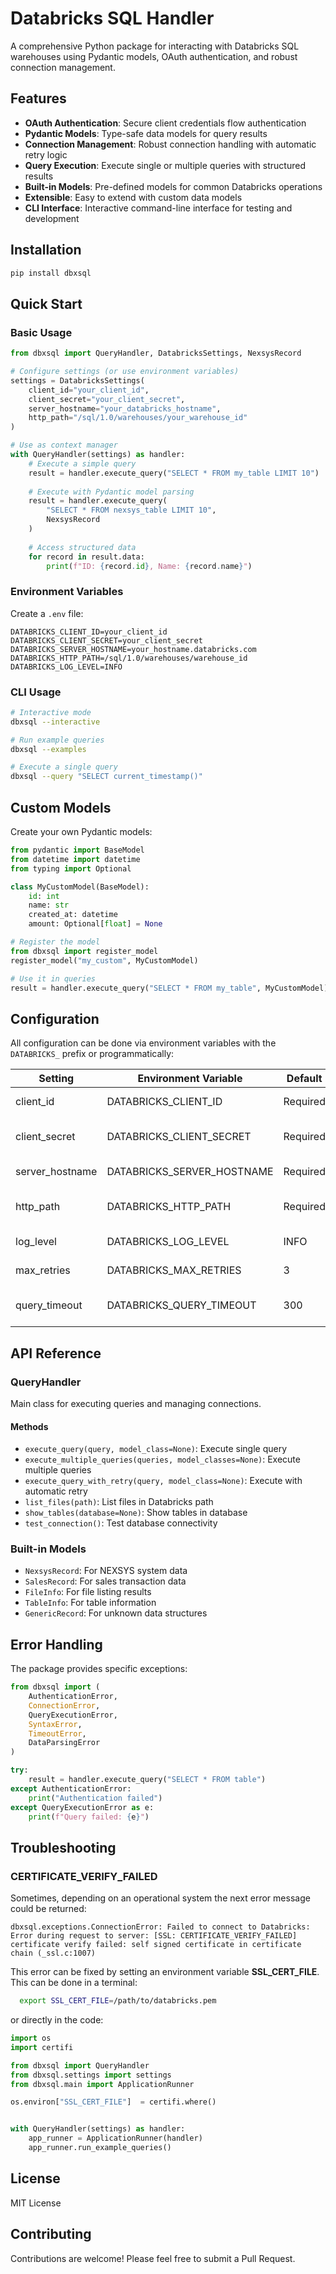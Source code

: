 # Databricks SQL Handler

A comprehensive Python package for interacting with Databricks SQL warehouses using Pydantic models, OAuth authentication, and robust connection management.

## Features

- **OAuth Authentication**: Secure client credentials flow authentication
- **Pydantic Models**: Type-safe data models for query results
- **Connection Management**: Robust connection handling with automatic retry logic
- **Query Execution**: Execute single or multiple queries with structured results
- **Built-in Models**: Pre-defined models for common Databricks operations
- **Extensible**: Easy to extend with custom data models
- **CLI Interface**: Interactive command-line interface for testing and development

## Installation

```bash
pip install dbxsql
```

## Quick Start

### Basic Usage

```python
from dbxsql import QueryHandler, DatabricksSettings, NexsysRecord

# Configure settings (or use environment variables)
settings = DatabricksSettings(
    client_id="your_client_id",
    client_secret="your_client_secret", 
    server_hostname="your_databricks_hostname",
    http_path="/sql/1.0/warehouses/your_warehouse_id"
)

# Use as context manager
with QueryHandler(settings) as handler:
    # Execute a simple query
    result = handler.execute_query("SELECT * FROM my_table LIMIT 10")
    
    # Execute with Pydantic model parsing
    result = handler.execute_query(
        "SELECT * FROM nexsys_table LIMIT 10", 
        NexsysRecord
    )
    
    # Access structured data
    for record in result.data:
        print(f"ID: {record.id}, Name: {record.name}")
```

### Environment Variables

Create a `.env` file:

```env
DATABRICKS_CLIENT_ID=your_client_id
DATABRICKS_CLIENT_SECRET=your_client_secret
DATABRICKS_SERVER_HOSTNAME=your_hostname.databricks.com
DATABRICKS_HTTP_PATH=/sql/1.0/warehouses/warehouse_id
DATABRICKS_LOG_LEVEL=INFO
```

### CLI Usage

```bash
# Interactive mode
dbxsql --interactive

# Run example queries
dbxsql --examples

# Execute a single query
dbxsql --query "SELECT current_timestamp()"
```

## Custom Models

Create your own Pydantic models:

```python
from pydantic import BaseModel
from datetime import datetime
from typing import Optional

class MyCustomModel(BaseModel):
    id: int
    name: str
    created_at: datetime
    amount: Optional[float] = None

# Register the model
from dbxsql import register_model
register_model("my_custom", MyCustomModel)

# Use it in queries
result = handler.execute_query("SELECT * FROM my_table", MyCustomModel)
```

## Configuration

All configuration can be done via environment variables with the `DATABRICKS_` prefix or programmatically:

| Setting | Environment Variable | Default | Description |
|---------|---------------------|---------|-------------|
| client_id | DATABRICKS_CLIENT_ID | Required | OAuth client ID |
| client_secret | DATABRICKS_CLIENT_SECRET | Required | OAuth client secret |
| server_hostname | DATABRICKS_SERVER_HOSTNAME | Required | Databricks hostname |
| http_path | DATABRICKS_HTTP_PATH | Required | SQL warehouse HTTP path |
| log_level | DATABRICKS_LOG_LEVEL | INFO | Logging level |
| max_retries | DATABRICKS_MAX_RETRIES | 3 | Query retry attempts |
| query_timeout | DATABRICKS_QUERY_TIMEOUT | 300 | Query timeout (seconds) |

## API Reference

### QueryHandler

Main class for executing queries and managing connections.

#### Methods

- `execute_query(query, model_class=None)`: Execute single query
- `execute_multiple_queries(queries, model_classes=None)`: Execute multiple queries  
- `execute_query_with_retry(query, model_class=None)`: Execute with automatic retry
- `list_files(path)`: List files in Databricks path
- `show_tables(database=None)`: Show tables in database
- `test_connection()`: Test database connectivity

### Built-in Models

- `NexsysRecord`: For NEXSYS system data
- `SalesRecord`: For sales transaction data  
- `FileInfo`: For file listing results
- `TableInfo`: For table information
- `GenericRecord`: For unknown data structures

## Error Handling

The package provides specific exceptions:

```python
from dbxsql import (
    AuthenticationError,
    ConnectionError, 
    QueryExecutionError,
    SyntaxError,
    TimeoutError,
    DataParsingError
)

try:
    result = handler.execute_query("SELECT * FROM table")
except AuthenticationError:
    print("Authentication failed")
except QueryExecutionError as e:
    print(f"Query failed: {e}")
```

## Troubleshooting

### CERTIFICATE_VERIFY_FAILED

Sometimes, depending on an operational system the next error message could be returned:

```
dbxsql.exceptions.ConnectionError: Failed to connect to Databricks: Error during request to server: [SSL: CERTIFICATE_VERIFY_FAILED] certificate verify failed: self signed certificate in certificate chain (_ssl.c:1007)
```
This error can be fixed by setting an environment variable **SSL_CERT_FILE**. This can be done in a terminal:
```bash
  export SSL_CERT_FILE=/path/to/databricks.pem
```
or directly in the code:
```python
import os
import certifi

from dbxsql import QueryHandler
from dbxsql.settings import settings
from dbxsql.main import ApplicationRunner

os.environ["SSL_CERT_FILE"]  = certifi.where()


with QueryHandler(settings) as handler:
    app_runner = ApplicationRunner(handler)
    app_runner.run_example_queries()
```

## License

MIT License

## Contributing

Contributions are welcome! Please feel free to submit a Pull Request.